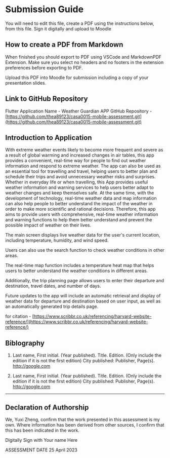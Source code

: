 <!---

---
title: "casa0015-mobile-assessment"
author: "yuxi zheng"
date: "25 April 2023"
---

-->

# Submission Guide

You will need to edit this file, create a PDF using the instructions below, from this file.   Sign it digitally and upload to Moodle

## How to create a PDF from Markdown
When finished you should export to PDF using VSCode and MarkdownPDF Extension. Make sure you select no headers and no footers in the
extension preferences before exporting to PDF.   

Upload this PDF into Moodle for submission including a copy of your presentation slides.

## Link to GitHub Repository

Flutter Application Name - Weather Guardian APP
GitHub Repository - [https://github.com/thea89123/casa0015-mobile-assessment.git](https://github.com/thea89123/casa0015-mobile-assessment.git)

## Introduction to Application

With extreme weather events likely to become more frequent and severe as a result of global warming and increased changes in air tables, this app provides a convenient, real-time way for people to find out weather information and respond to extreme weather. The app can also be used as an essential tool for travelling and travel, helping users to better plan and schedule their trips and avoid unnecessary weather risks and surprises. Whether in everyday life or when travelling, this App provides useful weather information and warning services to help users better adapt to weather changes and keep themselves safe. At the same time, with the development of technology, real-time weather data and map information can also help people to better understand the impact of the weather in order to make more scientific and rational decisions. Therefore, this app aims to provide users with comprehensive, real-time weather information and warning functions to help them better understand and prevent the possible impact of weather on their lives. 

The main screen displays live weather data for the user's current location, including temperature, humidity, and wind speed.

Users can also use the search function to check weather conditions in other areas. 

The real-time map function includes a temperature heat map that helps users to better understand the weather conditions in different areas.

Additionally, the trip planning page allows users to enter their departure and destination, travel dates, and number of days. 

Future updates to the app will include an automatic retrieval and display of weather data for departure and destination based on user input, as well as an automatically generated trip details page.

for citation - [https://www.scribbr.co.uk/referencing/harvard-website-reference/](https://www.scribbr.co.uk/referencing/harvard-website-reference/)

## Biblography

1. Last name, First initial. (Year published). Title. Edition. (Only include the edition if it is not the first edition) City published: Publisher, Page(s). <http://google.com>

2. Last name, First initial. (Year published). Title. Edition. (Only include the edition if it is not the first edition) City published: Publisher, Page(s).  <http://google.com>

----

## Declaration of Authorship

We, Yuxi Zheng, confirm that the work presented in this assessment is my own. Where information has been derived from other sources, I confirm that this has been indicated in the work.


Digitally Sign with Your name Here

ASSESSMENT DATE 25 April 2023

